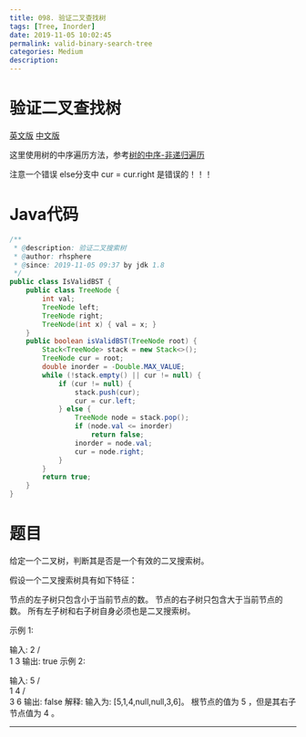 ```yaml
---
title: 098. 验证二叉查找树
tags: [Tree, Inorder]
date: 2019-11-05 10:02:45
permalink: valid-binary-search-tree
categories: Medium
description:
---
```

<p class="description"></p>


<!-- more -->

# 验证二叉查找树

[英文版](https://leetcode.com/problems/validate-binary-search-tree/)
[中文版](https://leetcode-cn.com/problems/validate-binary-search-tree/)

这里使用树的中序遍历方法，参考[树的中序-非递归遍历](https://blogs.rhsphere.com/leetcode/2019/07/04/traversal-treenode.html)

注意一个错误  else分支中 cur = cur.right 是错误的！！！

# Java代码

```java
/**
 * @description: 验证二叉搜索树
 * @author: rhsphere
 * @since: 2019-11-05 09:37 by jdk 1.8
 */
public class IsValidBST {
    public class TreeNode {
        int val;
        TreeNode left;
        TreeNode right;
        TreeNode(int x) { val = x; }
    }
    public boolean isValidBST(TreeNode root) {
        Stack<TreeNode> stack = new Stack<>();
        TreeNode cur = root;
        double inorder = -Double.MAX_VALUE;
        while (!stack.empty() || cur != null) {
            if (cur != null) {
                stack.push(cur);
                cur = cur.left;
            } else {
                TreeNode node = stack.pop();
                if (node.val <= inorder)
                    return false;
                inorder = node.val;
                cur = node.right;
            }
        }
        return true;
    }
}

```


# 题目
给定一个二叉树，判断其是否是一个有效的二叉搜索树。

假设一个二叉搜索树具有如下特征：

节点的左子树只包含小于当前节点的数。 节点的右子树只包含大于当前节点的数。 所有左子树和右子树自身必须也是二叉搜索树。

示例 1:

输入:
    2
   / \
  1   3
输出: true
示例 2:

输入:
    5
   / \
  1   4
     / \
    3   6
输出: false
解释: 输入为: [5,1,4,null,null,3,6]。
     根节点的值为 5 ，但是其右子节点值为 4 。


<hr />